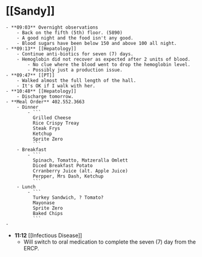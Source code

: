 # [[Sandy]]
	- **09:03** Overnight observations
		- Back on the fifth (5th) floor. (5890)
		- A good night and the food isn't any good.
		- Blood sugars have been below 150 and above 100 all night.
	- **09:13** [[Hepatology]]
		- Continue anti-biotics for seven (7) days.
		- Hemoglobin did not recover as expected after 2 units of blood.
			- No clue where the blood went to drop the hemoglobin level.
			- Possibly just a production issue.
	- **09:47** [[PT]]
		- Walked almost the full length of the hall.
		- It's OK if I walk with her.
	- **10:48** [[Hepatology]]
		- Discharge tomorrow.
	- **Meal Order** 402.552.3663
		- Dinner
			- ```
			  Grilled Cheese
			  Rice Crispy Treay
			  Steak Frys
			  Ketchup
			  Sprite Zero
			  ```
		- Breakfast
			- ```
			  Spinach, Tomatto, Matzeralla Omlett
			  Diced Breakfast Potato
			  Crranberry Juice (alt. Apple Juice)
			  Perpper, Mrs Dash, Ketchup
			  ```
		- Lunch
			- ```
			  Turkey Sandwich, ? Tomato?
			  Mayonase
			  Sprite Zero
			  Baked Chips
			  ```
	-
- **11:12** [[Infectious Disease]]
	- Will switch to oral medication to complete the seven (7) day from the ERCP.